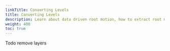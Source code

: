 ```yaml
---
linkTitle: Converting Levels
title: Converting Levels
description: Learn about data driven root motion, how to extract root motion from animation, and how to enable root motion on actors in Open 3D Engine (O3DE).
weight: 400
toc: true
---
```


Todo remove layers